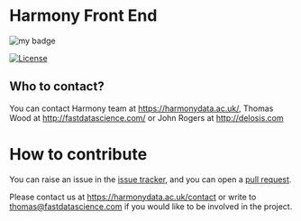 # Harmony Front End 

<!-- badges: start -->
![my badge](https://badgen.net/badge/Status/In%20Development/orange)

 [![License](https://img.shields.io/github/license/harmonydata/harmony)](https://github.com/harmonydata/harmony/blob/main/LICENSE)

<!-- badges: end -->

## Who to contact?

You can contact Harmony team at https://harmonydata.ac.uk/, Thomas Wood at http://fastdatascience.com/ or John Rogers at http://delosis.com

# How to contribute

You can raise an issue in the [issue tracker](https://github.com/harmonydata/harmony/issues), and you can open a [pull request](https://github.com/harmonydata/harmony/pulls).

Please contact us at  https://harmonydata.ac.uk/contact or write to thomas@fastdatascience.com if you would like to be involved in the project.
